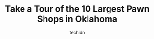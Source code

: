 ---
layout: ampstory
image: https://i0.wp.com/paketmu.com/wp-content/uploads/2023/06/joes-pawn-shop-0-in-oklahoma-1686369435.jpeg?resize=640,853
author: techidn
featured: false
description: Explore the diverse Pawn Shop scene in Oklahoma, home to an incredible selection of 10 establishments catering to every taste. Whether youre in search of iconic favorites or undiscovered tr
title: Take a Tour of the 10 Largest Pawn Shops in Oklahoma
cover:
   title: Take a Tour of the 10 Largest Pawn Shops in Oklahoma
   subtitle: RICKPATE
   background: https://paketmu.com/wp-content/uploads/2023/06/joes-pawn-shop-0-in-oklahoma-1686369435.jpeg

pages: 
 - layout: thirds
   top: <h1>#1 Neighborhood Pawn</h1>
   bottom: "<p>Super nice pawn shop. Gun and tool selection is top notch. From 100 to 1500$ guns. Also a bunch of other small cool stuff. I pawned some Milwaukee tools and they were wel</p>"
   background: https://paketmu.com/wp-content/uploads/2023/06/joes-pawn-shop-1-in-oklahoma-1686369436.jpeg
   backgroundblur: true
 - layout: thirds
   top: <h1>#2 EZPAWN</h1>
   bottom: "<p>My husband and I had a great experience here. Christina was very helpful and courteous. We will be going back for sure. They also have great prices. If possible e will be</p>"
   background: https://paketmu.com/wp-content/uploads/2023/06/joes-pawn-shop-2-in-oklahoma-1686369437.jpeg
   cta:
      link: https://paketmu.com/take-a-tour-of-the-10-largest-pawn-shops-in-oklahoma/
      text: Take a Tour of the 10 Largest Pawn Shops in Oklahoma
 - layout: thirds
   top: <h1>#3 EZPAWN</h1>
   bottom: "<p>Went and was greeted right away staff was very helpful and friendly. Matt was so helpful. Ryan was so helpful and understanding and willing to make the best deals. I will</p>"
   background: https://paketmu.com/wp-content/uploads/2023/06/joes-pawn-shop-3-in-oklahoma-1686369439.jpeg
   cta:
      link: https://paketmu.com/take-a-tour-of-the-10-largest-pawn-shops-in-oklahoma/
      text: Take a Tour of the 10 Largest Pawn Shops in Oklahoma
 - layout: thirds
   top: <h1>#4 EZPAWN</h1>
   bottom: "<p>2027 NW 23rd St, Oklahoma City, OK 73106, United States</p>"
   background: https://images.unsplash.com/photo-1632260260864-caf7fde5ec36?ixlib=rb-4.0.3&ixid=MnwxMjA3fDB8MHxwaG90by1wYWdlfHx8fGVufDB8fHx8&auto=format&fit=crop&w=640&h=853&q=80
   cta:
      link: https://paketmu.com/take-a-tour-of-the-10-largest-pawn-shops-in-oklahoma/
      text: Take a Tour of the 10 Largest Pawn Shops in Oklahoma
 - layout: thirds
   top: <h1>#5 EZPAWN</h1>
   bottom: "<p>5916 N May Ave, Oklahoma City, OK 73112, United States</p>"
   background: https://images.unsplash.com/photo-1462556791646-c201b8241a94?ixlib=rb-4.0.3&ixid=MnwxMjA3fDB8MHxwaG90by1wYWdlfHx8fGVufDB8fHx8&auto=format&fit=crop&w=640&h=853&q=80
   cta:
      link: https://paketmu.com/take-a-tour-of-the-10-largest-pawn-shops-in-oklahoma/
      text: Take a Tour of the 10 Largest Pawn Shops in Oklahoma
 - layout: thirds
   top: <h1>#6 Superpawn Inc</h1>
   bottom: "<p>927 SE 59th St, Oklahoma City, OK 73129, United States</p>"
   background: https://images.unsplash.com/photo-1608501821300-4f99e58bba77?ixlib=rb-4.0.3&ixid=MnwxMjA3fDB8MHxwaG90by1wYWdlfHx8fGVufDB8fHx8&auto=format&fit=crop&w=640&h=853&q=80
   cta:
      link: https://paketmu.com/take-a-tour-of-the-10-largest-pawn-shops-in-oklahoma/
      text: Take a Tour of the 10 Largest Pawn Shops in Oklahoma
 - layout: thirds
   top: <h1>#7 Extra Cash Pawn</h1>
   bottom: "<p>8316 S Western Ave, Oklahoma City, OK 73139, United States</p>"
   background: https://images.unsplash.com/photo-1567360425618-1594206637d2?ixlib=rb-4.0.3&ixid=MnwxMjA3fDB8MHxwaG90by1wYWdlfHx8fGVufDB8fHx8&auto=format&fit=crop&w=640&h=853&q=80
   cta:
      link: https://paketmu.com/take-a-tour-of-the-10-largest-pawn-shops-in-oklahoma/
      text: Take a Tour of the 10 Largest Pawn Shops in Oklahoma
 - layout: thirds
   middle: Continue reading...
   background: https://images.unsplash.com/photo-1574169208507-84376144848b?ixlib=rb-4.0.3&ixid=MnwxMjA3fDB8MHxwaG90by1wYWdlfHx8fGVufDB8fHx8&auto=format&fit=crop&w=640&h=853&q=80
   cta:
      link: https://paketmu.com/take-a-tour-of-the-10-largest-pawn-shops-in-oklahoma/
      text: Take a Tour of the 10 Largest Pawn Shops in Oklahoma
      
---